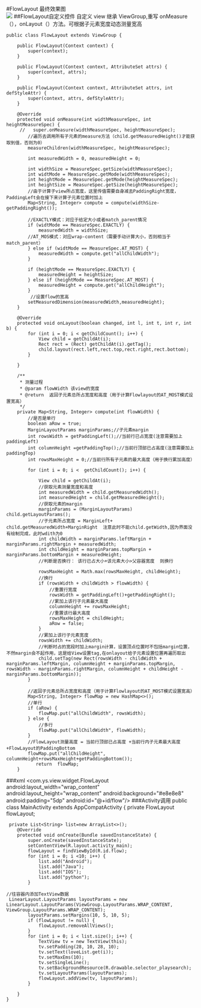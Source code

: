 #FlowLayout
最终效果图  
![](file:///C:/Users/Administrator/Desktop/222.webp)
##FlowLayout自定义控件
自定义 view 继承 ViewGroup,重写 onMeasure（），onLayout（）方法。可根据子元素宽度动态测量宽高

	public class FlowLayout extends ViewGroup {
	
	    public FlowLayout(Context context) {
	        super(context);
	    }
	
	    public FlowLayout(Context context, AttributeSet attrs) {
	        super(context, attrs);
	    }
	
	    public FlowLayout(Context context, AttributeSet attrs, int defStyleAttr) {
	        super(context, attrs, defStyleAttr);
	    }
	
	    @Override
	    protected void onMeasure(int widthMeasureSpec, int heightMeasureSpec) {
	     //   super.onMeasure(widthMeasureSpec, heightMeasureSpec);
	        //遍历去调用所有子元素的measure方法（child.getMeasuredHeight()才能获取到值，否则为0）
	        measureChildren(widthMeasureSpec, heightMeasureSpec);
	
	        int measuredWidth = 0, measuredHeight = 0;
	
	        int widthSize = MeasureSpec.getSize(widthMeasureSpec);
	        int widtMode = MeasureSpec.getMode(widthMeasureSpec);
	        int heightMode = MeasureSpec.getMode(heightMeasureSpec);
	        int heightSize = MeasureSpec.getSize(heightMeasureSpec);
	        //由于计算子view所占宽度，这里传值需要自身减去PaddingRight宽度，PaddingLeft会在接下来计算子元素位置时加上
	        Map<String, Integer> compute = compute(widthSize-getPaddingRight());
	
	        //EXACTLY模式：对应于给定大小或者match_parent情况
	        if (widtMode == MeasureSpec.EXACTLY) {
	            measuredWidth = widthSize;
	        //AT_MOS模式：对应wrap-content（需要手动计算大小，否则相当于match_parent）
	        } else if (widtMode == MeasureSpec.AT_MOST) {
	            measuredWidth = compute.get("allChildWidth");
	        }
	
	        if (heightMode == MeasureSpec.EXACTLY) {
	            measuredHeight = heightSize;
	        } else if (heightMode == MeasureSpec.AT_MOST) {
	            measuredHeight = compute.get("allChildHeight");
	        }
	         //设置flow的宽高
	        setMeasuredDimension(measuredWidth,measuredHeight);
	    }
	
	    @Override
	    protected void onLayout(boolean changed, int l, int t, int r, int b) {
	        for (int i = 0; i < getChildCount(); i++) {
	            View child = getChildAt(i);
	            Rect rect = (Rect) getChildAt(i).getTag();
	            child.layout(rect.left,rect.top,rect.right,rect.bottom);
	        }
	
	    }
	
	    /**
	     * 测量过程
	     * @param flowWidth 该view的宽度
	     * @return  返回子元素总所占宽度和高度（用于计算Flowlayout的AT_MOST模式设置宽高）
	     */
	    private Map<String, Integer> compute(int flowWidth) {
	        //是否是单行
	        boolean aRow = true;
	        MarginLayoutParams marginParams;//子元素margin
	        int rowsWidth = getPaddingLeft();//当前行已占宽度(注意需要加上paddingLeft)
	        int columnHeight =getPaddingTop();//当前行顶部已占高度(注意需要加上paddingTop)
	        int rowsMaxHeight = 0;//当前行所有子元素的最大高度（用于换行累加高度）
	
	        for (int i = 0; i <  getChildCount(); i++) {
	
	            View child = getChildAt(i);
	            //获取元素测量宽度和高度
	            int measuredWidth = child.getMeasuredWidth();
	            int measuredHeight = child.getMeasuredHeight();
	            //获取元素的margin
	            marginParams = (MarginLayoutParams) child.getLayoutParams();
	            //子元素所占宽度 = MarginLeft+ child.getMeasuredWidth+MarginRight  注意此时不能child.getWidth,因为界面没有绘制完成，此时wdith为0
	            int childWidth = marginParams.leftMargin + marginParams.rightMargin + measuredWidth;
	            int childHeight = marginParams.topMargin + marginParams.bottomMargin + measuredHeight;
	            //判断是否换行： 该行已占大小+该元素大小>父容器宽度  则换行
	
	            rowsMaxHeight = Math.max(rowsMaxHeight, childHeight);
	            //换行
	            if (rowsWidth + childWidth > flowWidth) {
	                //重置行宽度
	                rowsWidth = getPaddingLeft()+getPaddingRight();
	                //累加上该行子元素最大高度
	                columnHeight += rowsMaxHeight;
	                //重置该行最大高度
	                rowsMaxHeight = childHeight;
	                aRow = false;
	            }
	            //累加上该行子元素宽度
	            rowsWidth += childWidth;
	            //判断时占的宽段时加上margin计算，设置顶点位置时不包括margin位置，不然margin会不起作用，这是给View设置tag,在onlayout给子元素设置位置再遍历取出
	            child.setTag(new Rect(rowsWidth - childWidth + marginParams.leftMargin, columnHeight + marginParams.topMargin, rowsWidth - marginParams.rightMargin, columnHeight + childHeight - marginParams.bottomMargin));
	        }
	
	        //返回子元素总所占宽度和高度（用于计算Flowlayout的AT_MOST模式设置宽高）
	        Map<String, Integer> flowMap = new HashMap<>();
	        //单行
	        if (aRow) {
	            flowMap.put("allChildWidth", rowsWidth);
	        } else {
	            //多行
	            flowMap.put("allChildWidth", flowWidth);
	        }
	        //FlowLayout测量高度 = 当前行顶部已占高度 +当前行内子元素最大高度+FlowLayout的PaddingBottom
	        flowMap.put("allChildHeight", columnHeight+rowsMaxHeight+getPaddingBottom());
	           return  flowMap;
	    }
###xml
	  <com.ys.view.widget.FlowLayout
	          android:layout_width="wrap_content"
	          android:layout_height="wrap_content"
	          android:background="#e8e8e8"
	          android:padding="5dp"
	          android:id="@+id/flow"/>
###Activity调用
	public class MainActivity extends AppCompatActivity {
	 private FlowLayout flowLayout;
	
	 private List<String> list=new ArrayList<>();
	    @Override
	    protected void onCreate(Bundle savedInstanceState) {
	        super.onCreate(savedInstanceState);
	        setContentView(R.layout.activity_main);
	        flowLayout = findViewById(R.id.flow);
	        for (int i = 0; i <10; i++) {
	            list.add("Android");
	            list.add("Java");
	            list.add("IOS");
	            list.add("python");
	        }
	
	//往容器内添加TextView数据
	 LinearLayout.LayoutParams layoutParams = new LinearLayout.LayoutParams(ViewGroup.LayoutParams.WRAP_CONTENT, ViewGroup.LayoutParams.WRAP_CONTENT);
	        layoutParams.setMargins(10, 5, 10, 5);
	        if (flowLayout != null) {
	            flowLayout.removeAllViews();
	        }
	        for (int i = 0; i < list.size(); i++) {
	            TextView tv = new TextView(this);
	            tv.setPadding(28, 10, 28, 10);
	            tv.setText(loveList.get(i));
	            tv.setMaxEms(10);
	            tv.setSingleLine();
	            tv.setBackgroundResource(R.drawable.selector_playsearch);
	            tv.setLayoutParams(layoutParams);
	            flowLayout.addView(tv, layoutParams);
	        }
	
	    }
	}